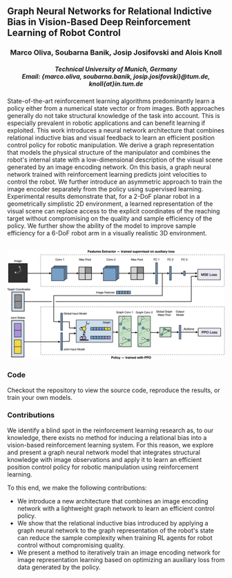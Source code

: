 ## Graph Neural Networks for Relational Indictive Bias in Vision-Based Deep Reinforcement Learning of Robot Control

<div align="center">
  <h3>Marco Oliva, Soubarna Banik, Josip Josifovski and Alois Knoll</h3>
  
  <h5>Technical University of Munich, Germany<br>
  Email: {marco.oliva, soubarna.banik, josip.josifovski}@tum.de, knoll{at}in.tum.de</h5>
</div>

State-of-the-art reinforcement learning algorithms predominantly learn a policy either from a numerical state vector or from images. Both approaches generally do not take structural knowledge of the task into account. This is especially prevalent in robotic applications and can benefit learning if exploited. This work introduces a neural network architecture that combines relational inductive bias and visual feedback to learn an efficient position control policy for robotic manipulation. We derive a graph representation that models the physical structure of the manipulator and combines the robot's internal state with a low-dimensional description of the visual scene generated by an image encoding network. On this basis, a graph neural network trained with reinforcement learning predicts joint velocities to control the robot. We further introduce an asymmetric approach to train the image encoder separately from the policy using supervised learning. Experimental results demonstrate that, for a 2-DoF planar robot in a geometrically simplistic 2D environment, a learned representation of the visual scene can replace access to the explicit coordinates of the reaching target without compromising on the quality and sample efficiency of the policy. We further show the ability of the model to improve sample efficiency for a 6-DoF robot arm in a visually realistic 3D environment.

<br>
<img src="model_diagram.jpg">
<br>

### Code
Checkout the repository to view the source code, reproduce the results, or train your own models.

### Contributions
We identify a blind spot in the reinforcement learning research as, to our knowledge, there exists no method for inducing a relational bias into a vision-based reinforcement learning system. For this reason, we explore and present a graph neural network model that integrates structural knowledge with image observations and apply it to learn an efficient position control policy for robotic manipulation using reinforcement learning.

To this end, we make the following contributions:
* We introduce a new architecture that combines an image encoding network with a lightweight graph network to learn an efficient control policy.
* We show that the relational inductive bias introduced by applying a graph neural network to the graph representation of the robot's state can reduce the sample complexity when training RL agents for robot control without compromising quality.
* We present a method to iteratively train an image encoding network for image representation learning based on optimizing an auxiliary loss from data generated by the policy.
